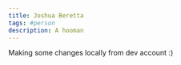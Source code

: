 ```yaml
---
title: Joshua Beretta
tags: #person
description: A hooman
---
```


Making some changes locally from dev account :)
